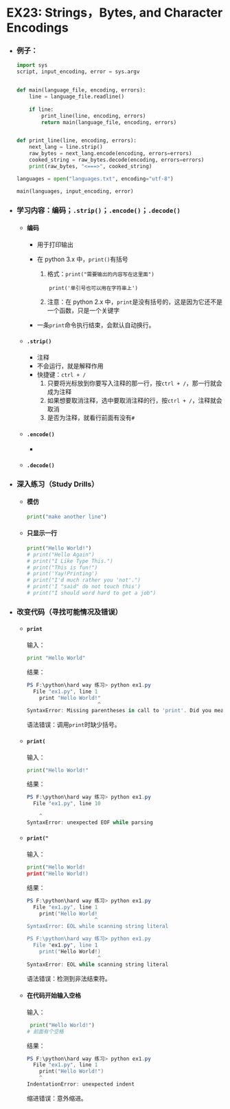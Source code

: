 # EX23: Strings，Bytes, and Character Encodings

* ### 例子：

  ```python
  import sys
  script, input_encoding, error = sys.argv 
  
  
  def main(language_file, encoding, errors):
      line = language_file.readline()
      
      if line:
          print_line(line, encoding, errors)
          return main(language_file, encoding, errors)
  
  
  def print_line(line, encoding, errors):
      next_lang = line.strip()
      raw_bytes = next_lang.encode(encoding, errors=errors)
      cooked_string = raw_bytes.decode(encoding, errors=errors)
      print(raw_bytes, "<===>", cooked_string)
  
  languages = open("languages.txt", encoding="utf-8")
  
  main(languages, input_encoding, error)
  ```

* ### 学习内容：编码；`.strip()`；`.encode()`；`.decode()`

  * #### 编码

    * 用于打印输出

    * 在 python 3.x 中，`print()`有括号

      1. 格式：`print("需要输出的内容写在这里面")`

         ​			`print('单引号也可以用在字符串上')`

      2. 注意：在 python 2.x 中，`print`是没有括号的，这是因为它还不是一个函数，只是一个关键字
      
    * 一条`print`命令执行结束，会默认自动换行。

  * #### `.strip()`

    * 注释
    * 不会运行，就是解释作用
    * 快捷键：`ctrl + /`
      1. 只要将光标放到你要写入注释的那一行，按`ctrl + /`，那一行就会成为注释
      2. 如果想要取消注释，选中要取消注释的行，按`ctrl + /`，注释就会取消
      3. 是否为注释，就看行前面有没有`#`
    
  * #### `.encode()`

    * 

  * #### `.decode()`

* ### 深入练习（Study Drills）

  * #### 模仿

    ```python
    print("make another line")
    ```

  * #### 只显示一行

    ```python
    print("Hello World!")
    # print("Hello Again")
    # print("I Like Type This.")
    # print("This is fun!")
    # print('Yay!Printing')
    # print("I'd much rather you 'not'.")
    # print('I "said" do not touch this')
    # print("I should word hard to get a job")
    ```

* ### 改变代码（寻找可能情况及错误）

  * #### `print`

    输入：

    ```python
    print "Hello World"
    ```

    结果：

    ```powershell
    PS F:\python\hard way 练习> python ex1.py
      File "ex1.py", line 1
        print "Hello World!"
                           ^
    SyntaxError: Missing parentheses in call to 'print'. Did you mean print("Hello World!")?
    ```

    语法错误：调用`print`时缺少括号。

  * #### `print(`

    输入：

    ```python
    print("Hello World!"
    ```

    结果：

    ```powershell
    PS F:\python\hard way 练习> python ex1.py
      File "ex1.py", line 10
    
        ^
    SyntaxError: unexpected EOF while parsing
    ```

  * #### `print("`

    输入：

    ```python
    print("Hello World!
    print("Hello World!)
    ```
  
    结果：

    ```powershell
    PS F:\python\hard way 练习> python ex1.py
      File "ex1.py", line 1
        print("Hello World!
                          ^
    SyntaxError: EOL while scanning string literal
    
    PS F:\python\hard way 练习> python ex1.py
      File "ex1.py", line 1
        print("Hello World!)
                           ^
    SyntaxError: EOL while scanning string literal
    ```
  
    语法错误：检测到非法结束符。

  * #### 在代码开始输入空格

    输入：
  
    ```python 
     print("Hello World!")
    # 前面有个空格
    ```
  
    结果：
  
    ```powershell
    PS F:\python\hard way 练习> python ex1.py
      File "ex1.py", line 1
        print("Hello World!")
        ^
    IndentationError: unexpected indent
    ```
  
    缩进错误：意外缩进。



